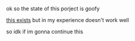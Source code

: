 ok so the state of this porject is goofy

[this exists](https://gamebanana.com/tools/16960) but in my experience doesn't work well

so idk if im gonna continue this
